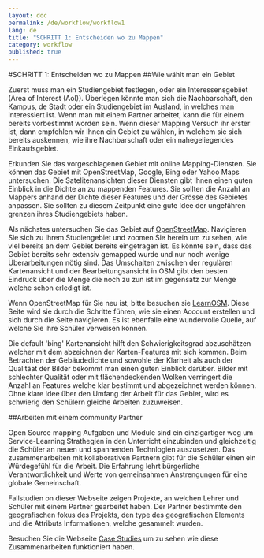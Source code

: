 ```yaml
---
layout: doc
permalink: /de/workflow/workflow1
lang: de
title: "SCHRITT 1: Entscheiden wo zu Mappen"
category: workflow
published: true
---
```


#SCHRITT 1: Entscheiden wo zu Mappen
##Wie wählt man ein Gebiet

Zuerst muss man ein Studiengebiet festlegen, oder ein Interessensgebiiet (Area of Interest (AoI)). Überlegen könnte man sich die Nachbarschaft, den Kampus, de Stadt oder ein Studiengebiet im Ausland, in welches man interessiert ist. Wenn man mit einem Partner arbeitet, kann die für einem bereits vorbestimmt worden sein. Wenn dieser Mapping Versuch ihr erster ist, dann empfehlen wir Ihnen ein Gebiet zu wählen, in welchem sie sich bereits auskennen, wie ihre Nachbarschaft oder ein nahegeliegendes Einkaufsgebiet.

Erkunden Sie das vorgeschlagenen Gebiet mit online Mapping-Diensten. Sie können das Gebiet mit OpenStreetMap, Google, Bing oder Yahoo Maps untersuchen. Die Satelitenansichten dieser Diensten gibt Ihnen einen guten Einblick in die Dichte an zu mappenden Features. Sie sollten die Anzahl an Mappers anhand der Dichte dieser Features und der Grösse des Gebietes anpassen. Sie sollten zu diesem Zeitpunkt eine gute Idee der ungefähren grenzen ihres Studiengebiets haben.

Als nächstes untersuchen Sie das Gebiet auf [OpenStreetMap](http://openstreetmap.org/). Navigieren Sie sich zu Ihrem Studiengebiet und zoomen Sie herein um zu sehen, wie viel bereits an dem Gebiet bereits eingetragen ist. Es könnte sein, dass das Gebiet bereits sehr extensiv gemapped wurde und nur noch wenige Überarbeitungen nötig sind. Das Umschalten zwischen der regulären Kartenansicht und der Bearbeitungsansicht in OSM gibt den besten Eindruck über die Menge die noch zu zun ist im gegensatz zur Menge welche schon erledigt ist. 

Wenn OpenStreetMap für Sie neu ist, bitte besuchen sie  [LearnOSM](http://learnosm.org/de/beginner/start-osm/). Diese Seite wird sie durch die Schritte führen, wie sie einen Account erstellen und sich durch die Seite navigieren. Es ist ebenfalle eine wundervolle Quelle, auf welche Sie ihre Schüler verweisen können.

Die default 'bing' Kartenansicht hilft den Schwierigkeitsgrad abzuschätzen welcher mit dem abzeichnen der Karten-Features mit sich kommen. Beim Betrachten der Gebäudedichte und sowohle der Klarheit als auch der Qualitäat der Bilder bekommt man einen guten Einblick darüber. Bilder mit schlechter Qualität oder mit flächendeckenden Wolken verringert die Anzahl an Features welche klar bestimmt und abgezeichnet werden können. Ohne klare Idee über den Umfang der Arbeit für das Gebiet, wird es schwierig den Schülern gleiche Arbeiten zuzuweisen.

##Arbeiten mit einem community Partner

Open Source mapping Aufgaben und Module sind ein einzigartiger weg um Service-Learning Strathegien in den Unterricht einzubinden und gleichzeitig die Schüler an neuen und spannenden Technlogien auszusetzen. Das zusammenarbeiten mit kollaborativen Partnern gibt für die Schüler einen ein Würdegefühl für die Arbeit. Die Erfahrung lehrt bürgerliche Verantwortlichkeit und Werte von gemeinsahmen Anstrengungen für eine globale Gemeinschaft.

Fallstudien on dieser Webseite zeigen Projekte, an welchen Lehrer und Schüler mit einem Partner gearbeitet haben. Der Partner bestimmte den geografischen fokus des Projekts, den type des geografischen Elements und die Attributs Informationen, welche gesammelt wurden.

Besuchen Sie die Webseite [Case Studies](http://teachosm.org/de/cases/) um zu sehen wie diese Zusammenarbeiten funktioniert haben.